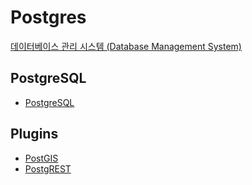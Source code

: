 # Postgres
[데이터베이스 관리 시스템 (Database Management System)](../index.md)
## PostgreSQL
- [PostgreSQL](PostgreSQL.md)
## Plugins
- [PostGIS](PostGIS.md)
- [PostgREST](PostgREST.md)

